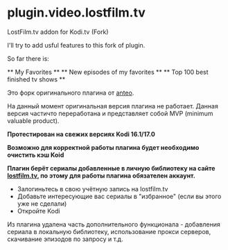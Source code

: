 # plugin.video.lostfilm.tv
LostFilm.tv addon for Kodi.tv (Fork)

I'll try to add usful features to this fork of plugin.

So far there is:

** My Favorites **
** New episodes of my favorites **
** Top 100 best finished tv shows **

Это форк оригинального плагина от [anteo](https://github.com/anteo/plugin.video.lostfilm.tv).

На данный момент оригинальная версия плагина не работает. Данная версия частичто переработана и представляет собой MVP (minimum valuable product).

**Протестирован на свежих версиях Kodi 16.1/17.0**

**Возможно для корректной работы плагина будет необходимо очистить кэш Koid**

**Плагин берёт сериалы добавленные в личную библиотеку на сайте [lostfilm.tv](lostfilm.tv), по этому для работы плагина обязателен аккаунт.**

* Залогиньтесь в свою учётную запись на lostfilm.tv
* Добавьте интересующие вас сериалы в "избранное" (если вы этого уже не сделали)
* Откройте Kodi

Из плагина удалена часть дополнительного функционала - добавления сериала в локальную библиотеку, использование прокси серверов, скачивание эпизодов по запросу и т.д.
